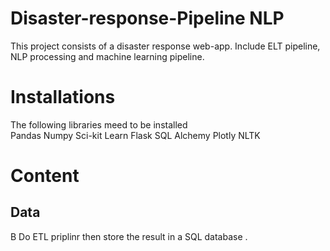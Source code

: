 # Disaster-response-Pipeline NLP
This project consists of a disaster response web-app. Include ELT pipeline, NLP processing and machine learning pipeline. 
# Installations 
 The following libraries meed to be installed  
Pandas 
Numpy 
Sci-kit Learn 
Flask 
SQL Alchemy 
Plotly 
NLTK 
# Content  
## Data 
   B
   Do ETL priplinr then store the result in a SQL database .
   
